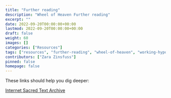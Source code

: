 ```yaml
---
title: "Further reading"
description: "Wheel of Heaven Further reading"
excerpt: ""
date: 2022-09-20T00:00:00+00:00
lastmod: 2022-09-20T00:00:00+00:00
draft: false
weight: 60
images: []
categories: ["Resources"]
tags: ["resources", "further-reading", "wheel-of-heaven", "working-hypothesis", "ancient-aliens", "intelligent-design", "raelism"]
contributors: ["Zara Zinsfuss"]
pinned: false
homepage: false
---
```


These links should help you dig deeper:

[Internet Sacred Text Archive](https://www.sacred-texts.com/)
